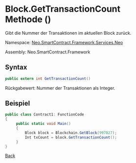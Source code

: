 # Block.GetTransactionCount Methode ()

Gibt die Nummer der Transaktionen im aktuellen Block zurück.

Namespace: [Neo.SmartContract.Framework.Services.Neo](../../neo.md)

Assembly: Neo.SmartContract.Framework

## Syntax

```c#
public extern int GetTransactionCount()
```

Rückgabewert: Nummer der Transaktionen als Integer.

## Beispiel

```c#
public class Contract1: FunctionCode
{
     public static void Main()
     {
         Block block = Blockchain.GetBlock(997027);
         Int txCount = block.GetTransactionCount();
     }
}
```



[Back](../Block.md)
